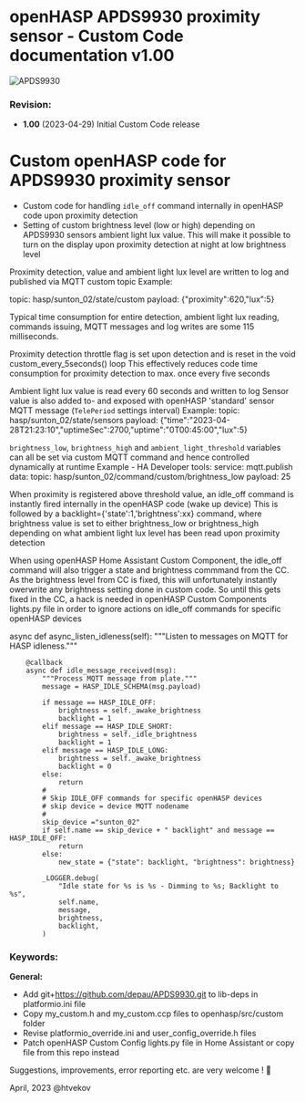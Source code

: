 ﻿
# openHASP APDS9930 proximity sensor - Custom Code documentation v1.00

![APDS9930](https://github.com/htvekov/openHASP-APDS9930-proximity-sensor-Custom-Code/blob/main/image.png)

### Revision:
- **1.00** (2023-04-29)
Initial Custom Code release

# Custom openHASP code for APDS9930 proximity sensor


- Custom code for handling `idle_off` command internally in openHASP code upon proximity detection
- Setting of custom brightness level (low or high) depending on APDS9930 sensors ambient light lux value. This will make it possible to turn on the display upon proximity detection at night at low brightness level
   
Proximity detection, value and ambient light lux level are written to log and published via MQTT custom topic
Example:
   
   topic: hasp/sunton_02/state/custom
   payload: {"proximity":620,"lux":5}

Typical time consumption for entire detection, ambient light lux reading, commands issuing, MQTT messages and log writes are some 115 milliseconds.

Proximity detection throttle flag is set upon detection and is reset in the void custom_every_5seconds() loop
This effectively reduces code time consumption for proximity detection to max. once every five seconds

Ambient light lux value is read every 60 seconds and written to log
Sensor value is also added to- and exposed with openHASP 'standard' sensor MQTT message (`TelePeriod` settings interval)
Example:
topic: hasp/sunton_02/state/sensors
payload: {"time":"2023-04-28T21:23:10","uptimeSec":2700,"uptime":"0T00:45:00","lux":5}

`brightness_low`, `brightness_high` and `ambient_light_threshold` variables can all be set via custom MQTT command and hence controlled dynamically at runtime
Example - HA Developer tools:
service: mqtt.publish
data:
  topic: hasp/sunton_02/command/custom/brightness_low
  payload: 25


When proximity is registered above threshold value, an idle_off command is instantly fired internally in the openHASP code (wake up device)
This is followed by a backlight={'state':1,'brightness':xx} command, where brightness value is set to either brightness_low or brightness_high depending on what
ambient light lux level has been read upon proximity detection

When using openHASP Home Assistant Custom Component, the idle_off command will also trigger a state and brightness commmand from the CC. As the brightness level from CC is fixed, this will unfortunately instantly owerwrite any brightness setting done in custom code. So until this gets fixed in the CC, a hack is needed in openHASP Custom Components lights.py file in order to ignore actions on idle_off commands for specific openHASP devices

   async def async_listen_idleness(self):
        """Listen to messages on MQTT for HASP idleness."""

        @callback
        async def idle_message_received(msg):
            """Process MQTT message from plate."""
            message = HASP_IDLE_SCHEMA(msg.payload)

            if message == HASP_IDLE_OFF:
                brightness = self._awake_brightness
                backlight = 1
            elif message == HASP_IDLE_SHORT:
                brightness = self._idle_brightness
                backlight = 1
            elif message == HASP_IDLE_LONG:
                brightness = self._awake_brightness
                backlight = 0
            else:
                return
            #
            # Skip IDLE_OFF commands for specific openHASP devices
            # skip device = device MQTT nodename
            #
            skip_device ="sunton_02"     
            if self.name == skip_device + " backlight" and message == HASP_IDLE_OFF:
                return
            else:
                new_state = {"state": backlight, "brightness": brightness}

            _LOGGER.debug(
                "Idle state for %s is %s - Dimming to %s; Backlight to %s",
                self.name,
                message,
                brightness,
                backlight,
            )

### Keywords:

**General:**

- Add git+https://github.com/depau/APDS9930.git to lib-deps in platformio.ini file
- Copy my_custom.h and my_custom.ccp files to openhasp/src/custom folder
- Revise platformio_override.ini and user_config_override.h files
- Patch openHASP Custom Config lights.py file in Home Assistant or copy file from this repo instead

Suggestions, improvements, error reporting etc. are very welcome ! 🙂

April, 2023 @htvekov
